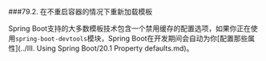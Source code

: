 ###79.2. 在不重启容器的情况下重新加载模板

Spring Boot支持的大多数模板技术包含一个禁用缓存的配置选项，如果你正在使用`spring-boot-devtools`模块，Spring Boot在开发期间会自动为你[配置那些属性](../III. Using Spring Boot/20.1 Property defaults.md)。
